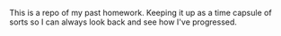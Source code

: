 This is a repo of my past homework. Keeping it up as a time capsule of sorts so I can always look back and see how I've progressed. 
